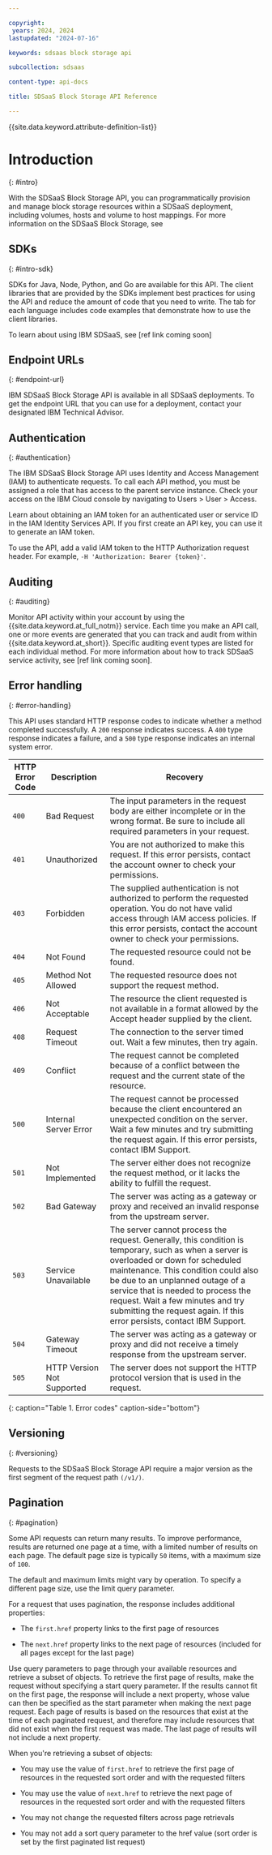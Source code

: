 ```yaml
---

copyright:
 years: 2024, 2024
lastupdated: "2024-07-16"

keywords: sdsaas block storage api

subcollection: sdsaas

content-type: api-docs

title: SDSaaS Block Storage API Reference

---
```


{{site.data.keyword.attribute-definition-list}}


# Introduction
{: #intro}

With the SDSaaS Block Storage API, you can programmatically provision and manage block storage resources within a SDSaaS deployment, including volumes, hosts and volume to host mappings. For more information on the SDSaaS Block Storage, see


## SDKs
{: #intro-sdk}

SDKs for Java, Node, Python, and Go are available for this API. The client libraries that are provided by the SDKs implement best practices for using the API and reduce the amount of code that you need to write. The tab for each language includes code examples that demonstrate how to use the client libraries.

To learn about using IBM SDSaaS, see [ref link coming soon]


## Endpoint URLs
{: #endpoint-url}

IBM SDSaaS Block Storage API is available in all SDSaaS deployments. To get the endpoint URL that you can use for a deployment, contact your designated IBM Technical Advisor.


## Authentication
{: #authentication}

The IBM SDSaaS Block Storage API uses Identity and Access Management (IAM) to authenticate requests. To call each API method, you must be assigned a role that has access to the parent service instance. Check your access on the IBM Cloud console by navigating to Users > User > Access.

Learn about obtaining an IAM token for an authenticated user or service ID in the IAM Identity Services API. If you first create an API key, you can use it to generate an IAM token.

To use the API, add a valid IAM token to the HTTP Authorization request header. For example, `-H 'Authorization: Bearer {token}'`.


## Auditing
{: #auditing}

Monitor API activity within your account by using the {{site.data.keyword.at_full_notm}} service. Each time you make an API call, one or more events are generated that you can track and audit from within {{site.data.keyword.at_short}}. Specific auditing event types are listed for each individual method. For more information about how to track SDSaaS service activity, see [ref link coming soon].


## Error handling
{: #error-handling}

This API uses standard HTTP response codes to indicate whether a method completed successfully. A `200` response indicates success. A `400` type response indicates a failure, and a `500` type response indicates an internal system error.


| HTTP Error Code | Description           | Recovery                                                                    |
|-----------------|-----------------------|-----------------------------------------------------------------------------|
| `400`           | Bad Request           | The input parameters in the request body are either incomplete or in the wrong format. Be sure to include all required parameters in your request. |
| `401`           | Unauthorized          | You are not authorized to make this request. If this error persists, contact the account owner to check your permissions. |
| `403`           | Forbidden             | The supplied authentication is not authorized to perform the requested operation. You do not have valid access through IAM access policies. If this error persists, contact the account owner to check your permissions.      |
| `404`           | Not Found             | The requested resource could not be found.                                  |
| `405`           | Method Not Allowed    | The requested resource does not support the request method.                 |
| `406`           | Not Acceptable        | The resource the client requested is not available in a format allowed by the Accept header supplied by the client. |
| `408`           | Request Timeout       | The connection to the server timed out. Wait a few minutes, then try again. |
| `409`           | Conflict              | The request cannot be completed because of a conflict between the request and the current state of the resource.  |
| `500`           | Internal Server Error | The request cannot be processed because the client encountered an unexpected condition on the server. Wait a few minutes and try submitting the request again. If this error persists, contact IBM Support. |
| `501`           | Not Implemented       | The server either does not recognize the request method, or it lacks the ability to fulfill the request. |
| `502`           | Bad Gateway           | The server was acting as a gateway or proxy and received an invalid response from the upstream server. |
| `503`           | Service Unavailable   | The server cannot process the request. Generally, this condition is temporary, such as when a server is overloaded or down for scheduled maintenance. This condition could also be due to an unplanned outage of a service that is needed to process the request. Wait a few minutes and try submitting the request again. If this error persists, contact IBM Support.
| `504`           | Gateway Timeout       | The server was acting as a gateway or proxy and did not receive a timely response from the upstream server.  |
| `505`           | HTTP Version Not Supported | The server does not support the HTTP protocol version that is used in the request. |
{: caption="Table 1. Error codes" caption-side="bottom"}


## Versioning
{: #versioning}

Requests to the SDSaaS Block Storage API require a major version as the first segment of the request path `(/v1/)`.


## Pagination
{: #pagination}

Some API requests can return many results. To improve performance, results are returned one page at a time, with a limited number of results on each page. The default page size is typically `50` items, with a maximum size of `100`.

The default and maximum limits might vary by operation. To specify a different page size, use the limit query parameter.

For a request that uses pagination, the response includes additional properties:

* The `first.href` property links to the first page of resources

* The `next.href` property links to the next page of resources (included for all pages except for the last page)

Use query parameters to page through your available resources and retrieve a subset of objects. To retrieve the first page of results, make the request without specifying a start query parameter. If the results cannot fit on the first page, the response will include a next property, whose value can then be specified as the start parameter when making the next page request. Each page of results is based on the resources that exist at the time of each paginated request, and therefore may include resources that did not exist when the first request was made. The last page of results will not include a next property.

When you're retrieving a subset of objects:

* You may use the value of `first.href` to retrieve the first page of resources in the requested sort order and with the requested filters

* You may use the value of `next.href` to retrieve the next page of resources in the requested sort order and with the requested filters

* You may not change the requested filters across page retrievals

* You may not add a sort query parameter to the href value (sort order is set by the first paginated list request)

